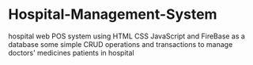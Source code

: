 # Hospital-Management-System
 hospital web POS system using HTML CSS JavaScript and FireBase as a database 
 some simple CRUD operations and transactions to manage doctors' medicines patients in hospital
